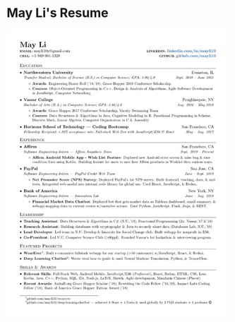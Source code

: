 # May Li's Resume
![alt text](https://raw.githubusercontent.com/mayli10/may-li-resume/master/may-li-resume-sept-2019.png)
